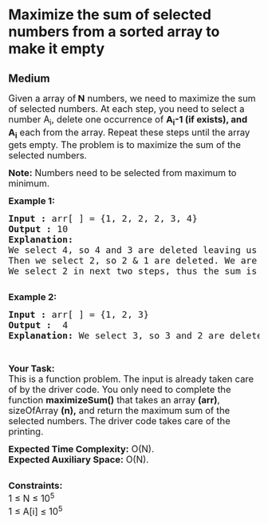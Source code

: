 # Maximize the sum of selected numbers from a sorted array to make it empty
## Medium
<div class="problems_problem_content__Xm_eO"><p><span style="font-size:18px">Given a array of<strong> N</strong> numbers, we need to maximize the sum of selected numbers. At each step, you need to select a number A<sub>i</sub>, delete one occurrence of&nbsp;<strong>A<sub>i</sub>-1 (if exists), and A<sub>i</sub></strong>&nbsp;each from the array. Repeat these steps until the array gets empty. The problem is to maximize the sum of the selected numbers.</span></p>

<p><span style="font-size:18px"><strong>Note:</strong> Numbers need to be selected from maximum to minimum.</span></p>

<p><span style="font-size:18px"><strong>Example 1:</strong></span></p>

<pre><span style="font-size:18px"><strong>Input :</strong> arr[ ] = {1, 2, 2, 2, 3, 4}
<strong>Output :</strong> 10
<strong>Explanation:</strong>
We select 4, so 4 and 3 are deleted leaving us with {1,2,2,2}.
Then we select 2, so 2 &amp; 1 are deleted. We are left with{2,2}.
We select 2 in next two steps, thus the sum is 4+2+2+2=10.
</span></pre>

<p><br>
<span style="font-size:18px"><strong>Example 2:</strong></span></p>

<pre><span style="font-size:18px"><strong>Input :</strong> arr[ ] = {1, 2, 3} <strong>
Output :</strong>  4
<strong>Explanation:</strong> We select 3, so 3 and 2 are deleted leaving us with {1}. Then we select 1, 0 doesn't exist so we delete 1. thus the sum is 3+1=4.</span>
</pre>

<p>&nbsp;</p>

<p><span style="font-size:18px"><strong>Your Task:</strong><br>
This is a function problem. The input is already taken care of by the driver code. You only need to complete the function <strong>maximizeSum()</strong> that takes an array <strong>(arr)</strong>, sizeOfArray <strong>(n),</strong>&nbsp;and return the maximum sum of the selected numbers. The driver code takes care of the printing.</span></p>

<p><span style="font-size:18px"><strong>Expected Time Complexity:</strong>&nbsp;O(N).<br>
<strong>Expected Auxiliary Space:</strong>&nbsp;O(N).</span></p>

<p><br>
<span style="font-size:18px"><strong>Constraints:</strong><br>
1 ≤ N ≤ 10<sup>5</sup><br>
1 ≤ A[i] ≤ 10<sup>5</sup></span><br>
&nbsp;</p>
</div>